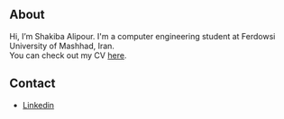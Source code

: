 ## About
Hi, I’m Shakiba Alipour. I'm a computer engineering student at Ferdowsi University of Mashhad, Iran.<br />
You can check out my CV [here](https://shakiba.dev).


## Contact
- [Linkedin](https://www.linkedin.com/in/shakiba-alipour)


